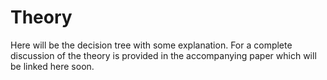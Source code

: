 # Theory

Here will be the decision tree with some explanation.
For a complete discussion of the theory is provided in the accompanying paper which will be linked here soon. 




